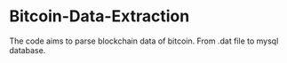 # Bitcoin-Data-Extraction
The code aims to parse blockchain data of bitcoin.
From .dat file to mysql database.
